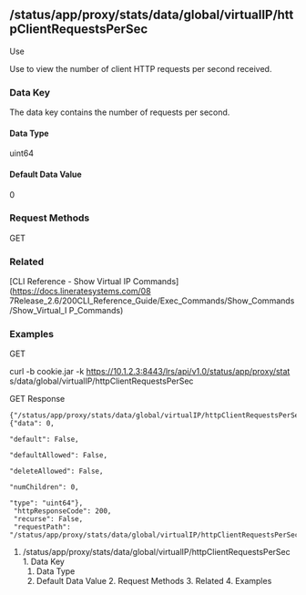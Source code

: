 ## /status/app/proxy/stats/data/global/virtualIP/httpClientRequestsPerSec

Use

Use to view the number of client HTTP requests per second received.

### Data Key

The data key contains the number of requests per second.

#### Data Type

uint64

#### Default Data Value

0

### Request Methods

GET

### Related

[CLI Reference - Show Virtual IP Commands](https://docs.lineratesystems.com/08
7Release_2.6/200CLI_Reference_Guide/Exec_Commands/Show_Commands/Show_Virtual_I
P_Commands)

### Examples

GET

curl -b cookie.jar -k https://10.1.2.3:8443/lrs/api/v1.0/status/app/proxy/stat
s/data/global/virtualIP/httpClientRequestsPerSec

GET Response

    
    {"/status/app/proxy/stats/data/global/virtualIP/httpClientRequestsPerSec": {"data": 0,
                                                                                 "default": False,
                                                                                 "defaultAllowed": False,
                                                                                 "deleteAllowed": False,
                                                                                 "numChildren": 0,
                                                                                 "type": "uint64"},
     "httpResponseCode": 200,
     "recurse": False,
     "requestPath": "/status/app/proxy/stats/data/global/virtualIP/httpClientRequestsPerSec"}
    

  1. /status/app/proxy/stats/data/global/virtualIP/httpClientRequestsPerSec
    1. Data Key
      1. Data Type
      2. Default Data Value
    2. Request Methods
    3. Related
    4. Examples

